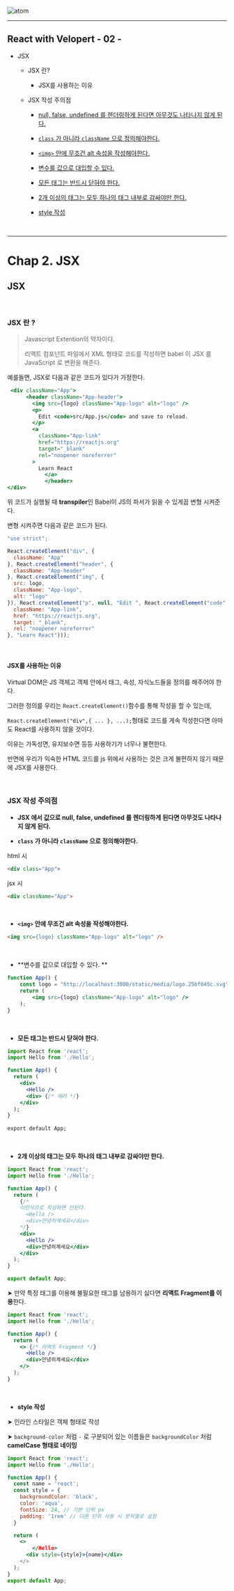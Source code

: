 ![atom](https://user-images.githubusercontent.com/31315644/70208176-328b7e00-1770-11ea-80d4-4658832d5d5f.jpg)

------

## React with Velopert - 02 -

- JSX

  - JSX 란?

    - JSX를 사용하는 이유

  - JSX 작성 주의점
  
    - [null, false, undefined 를 렌더링하게 된다면 아무것도 나타나지 않게 된다.](#a0)
  
    - [`class` 가 아니라 `className` 으로 정의해야한다.](#a1)
    - [`<img>` 안에 무조건 alt 속성을 작성해야한다.](#a2)
    - [변수를 값으로 대입할 수 있다.](#a3)
    - [모든 태그는 반드시 닫혀야 한다.](#a4)
    - [2개 이상의 태그는 모두 하나의 태그 내부로 감싸야만 한다.](#a5)
    - [style 작성](#a6)

<br/>

------

# Chap 2. JSX

## JSX

<br/>

### JSX 란 ? 

> Javascript Extention의 약자이다.
>
> 리액트 컴포넌트 파일에서 XML 형태로 코드를 작성하면 babel 이 JSX 를 JavaScript 로 변환을 해준다.

예를들면, JSX로 다음과 같은 코드가 있다가 가정한다.

~~~jsx
 <div className="App">
      <header className="App-header">
        <img src={logo} className="App-logo" alt="logo" />
        <p>
          Edit <code>src/App.js</code> and save to reload.
        </p>
        <a
          className="App-link"
          href="https://reactjs.org"
          target="_blank"
          rel="noopener noreferrer"
        >
          Learn React
     		</a>
			</header>
</div>
~~~

위 코드가 실행될 때 **transpiler**인 Babel이 JS의 파서가 읽을 수 있게끔 변형 시켜준다.

변형 시켜주면 다음과 같은 코드가 된다.

~~~javascript
"use strict";

React.createElement("div", {
  className: "App"
}, React.createElement("header", {
  className: "App-header"
}, React.createElement("img", {
  src: logo,
  className: "App-logo",
  alt: "logo"
}), React.createElement("p", null, "Edit ", React.createElement("code", null, "src/App.js"), " and save to reload."), React.createElement("a", {
  className: "App-link",
  href: "https://reactjs.org",
  target: "_blank",
  rel: "noopener noreferrer"
}, "Learn React")));
~~~

<br/>

#### JSX를 사용하는 이유

Virtual DOM은 JS 객체고 객체 안에서 태그, 속성, 자식노드들을 정의를 해주어야 한다. 

그러한 정의를 우리는 `React.createElement()`함수를 통해 작성을 할 수 있는데,

`React.createElement("div",{ ... }, ...);`형태로 코드를 게속 작성한다면 아마도 React를 사용하지 않을 것이다.

이유는 가독성면, 유지보수면 등등 사용하기가 너무나 불편한다.

반면에 우리가 익숙한 HTML 코드를 js 위에서 사용하는 것은 크게 불편하지 않기 때문에 JSX를 사용한다.

<br/>

### JSX 작성 주의점

-  **JSX 에서 값으로 null, false, undefined 를 렌더링하게 된다면 아무것도 나타나지 않게 된다.** <a id="a0"></a>

- **`class` 가 아니라 `className` 으로 정의해야한다.** <a id="a1"></a>

html 시

```html
<div class="App">
```

jsx 시

```html
<div className="App">
```

<br/>

- **`<img>` 안에 무조건 alt 속성을 작성해야한다.** <a id="a2"></a>

```html
<img src={logo} className="App-logo" alt="logo" />
```

<br/>

- **변수를 값으로 대입할 수 있다. ** <a id="a3"></a>

~~~jsx
function App() {
	const logo = "http://localhost:3000/static/media/logo.25bf045c.svg"
	return (
    	<img src={logo} className="App-logo" alt="logo" />
    );
}
~~~

<br/>

- **모든 태그는 반드시 닫혀야 한다.** <a id="a4"></a>

~~~jsx
import React from 'react';
import Hello from './Hello';

function App() {
  return (
    <div>
      <Hello />
      <div> {/* 에러 */}
    </div>
  );
}
      
export default App;
~~~

<br/>

- **2개 이상의 태그는 모두 하나의 태그 내부로 감싸야만 한다.** <a id="a5"></a>

~~~jsx
import React from 'react';
import Hello from './Hello';

function App() {
  return (
    {/*
    이런식으로 작성하면 안된다.
      <Hello />
      <div>안녕히계세요</div>
    */}
    <div>
      <Hello />
      <div>안녕히계세요</div>
    </div>
  );
}

export default App;
~~~

➤ 만약 특정 태그를 이용해 불필요한 태그를 남용하기 싫다면 **리액트 Fragment를 이용**한다.

~~~jsx
import React from 'react';
import Hello from './Hello';

function App() {
  return (
    <> {/* 리액트 Fragment */}
      <Hello />
      <div>안녕히계세요</div>
    </>
  );
}
~~~

<br/>

- **style 작성** <a id="a6"></a>

➤ 인라인 스타일은 객체 형태로 작성

➤ `background-color` 처럼 `-` 로 구분되어 있는 이름들은 `backgroundColor` 처럼 **camelCase 형태로 네이밍**

~~~jsx
import React from 'react';
import Hello from './Hello';

function App() {
  const name = 'react';
  const style = {
    backgroundColor: 'black',
    color: 'aqua',
    fontSize: 24, // 기본 단위 px
    padding: '1rem' // 다른 단위 사용 시 문자열로 설정
  }

  return (
  	<>
  		</Hello>
      <div style={style}>{name}</div>
  	</>
  );
}
export default App;
~~~

<br/>